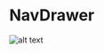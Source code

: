 # NavDrawer
![alt text](https://github.com/ankit-singh-pal/NavDrawer/blob/master/app/image%20(1).png?raw=true)

